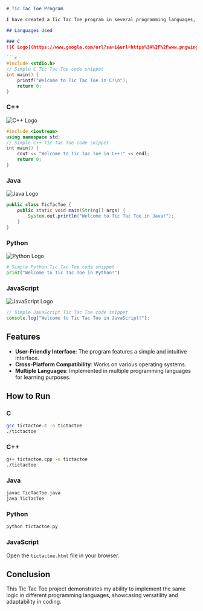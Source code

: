```markdown
# Tic Tac Toe Program

I have created a Tic Tac Toe program in several programming languages, including C, C++, Java, Python, and JavaScript.

## Languages Used

### C
![C Logo](https://www.google.com/url?sa=i&url=https%3A%2F%2Fwww.pngwing.com%2Fen%2Fsearch%3Fq%3Dc%2BLanguage&psig=AOvVaw2yaIMUEMYH5jyExKFQDvT9&ust=1716182835507000&source=images&cd=vfe&opi=89978449&ved=0CBIQjRxqFwoTCMDE7rL9mIYDFQAAAAAdAAAAABAJ)

```c
#include <stdio.h>
// Simple C Tic Tac Toe code snippet
int main() {
    printf("Welcome to Tic Tac Toe in C!\n");
    return 0;
}
```

### C++
![C++ Logo](https://upload.wikimedia.org/wikipedia/commons/1/18/ISO_C%2B%2B_Logo.svg)

```cpp
#include <iostream>
using namespace std;
// Simple C++ Tic Tac Toe code snippet
int main() {
    cout << "Welcome to Tic Tac Toe in C++!" << endl;
    return 0;
}
```

### Java
![Java Logo](https://upload.wikimedia.org/wikipedia/en/3/30/Java_programming_language_logo.svg)

```java
public class TicTacToe {
    public static void main(String[] args) {
        System.out.println("Welcome to Tic Tac Toe in Java!");
    }
}
```

### Python
![Python Logo](https://upload.wikimedia.org/wikipedia/commons/c/c3/Python-logo-notext.svg)

```python
# Simple Python Tic Tac Toe code snippet
print("Welcome to Tic Tac Toe in Python!")
```

### JavaScript
![JavaScript Logo](https://upload.wikimedia.org/wikipedia/commons/6/6a/JavaScript-logo.png)

```javascript
// Simple JavaScript Tic Tac Toe code snippet
console.log("Welcome to Tic Tac Toe in JavaScript!");
```

## Features

- **User-Friendly Interface**: The program features a simple and intuitive interface.
- **Cross-Platform Compatibility**: Works on various operating systems.
- **Multiple Languages**: Implemented in multiple programming languages for learning purposes.
<!--
## Screenshots

### C
![Tic Tac Toe in C](https://via.placeholder.com/150/0000FF/FFFFFF?text=C+Screenshot)

### C++
![Tic Tac Toe in C++](https://via.placeholder.com/150/FF0000/FFFFFF?text=C%2B%2B+Screenshot)

### Java
![Tic Tac Toe in Java](https://via.placeholder.com/150/FFA500/FFFFFF?text=Java+Screenshot)

### Python
![Tic Tac Toe in Python](https://via.placeholder.com/150/008000/FFFFFF?text=Python+Screenshot)

### JavaScript
![Tic Tac Toe in JavaScript](https://via.placeholder.com/150/FFFF00/000000?text=JavaScript+Screenshot)
-->
## How to Run

### C
```sh
gcc tictactoe.c -o tictactoe
./tictactoe
```

### C++
```sh
g++ tictactoe.cpp -o tictactoe
./tictactoe
```

### Java
```sh
javac TicTacToe.java
java TicTacToe
```

### Python
```sh
python tictactoe.py
```

### JavaScript
Open the `tictactoe.html` file in your browser.

## Conclusion

This Tic Tac Toe project demonstrates my ability to implement the same logic in different programming languages, showcasing versatility and adaptability in coding.
<!--
### Explanation

- **Headers (`#`)**: Used to create different sections of the document.
- **Images (`![alt text](URL)`)**: Display logos and screenshots.
- **Code Blocks (` ``` `)**: Show code snippets in various languages.
- **Text Emphasis**: Used `**` for bold text.
- **Placeholders**: Used URLs from Wikipedia for language logos and placeholders for screenshots.

This Markdown file provides a comprehensive overview of your Tic Tac Toe project across multiple programming languages, complete with images and code snippets.
-->
```
